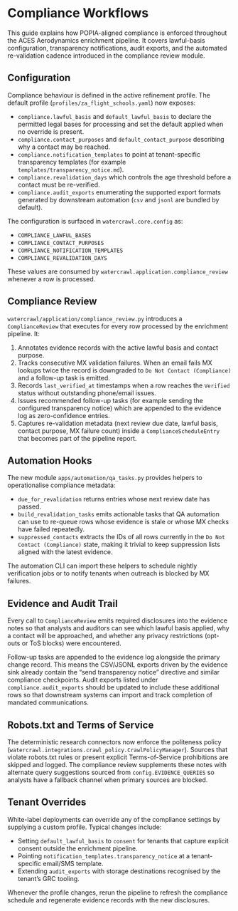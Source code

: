 # Compliance Workflows

This guide explains how POPIA-aligned compliance is enforced throughout the
ACES Aerodynamics enrichment pipeline. It covers lawful-basis configuration,
transparency notifications, audit exports, and the automated re-validation
cadence introduced in the compliance review module.

## Configuration

Compliance behaviour is defined in the active refinement profile. The default
profile (`profiles/za_flight_schools.yaml`) now exposes:

- `compliance.lawful_basis` and `default_lawful_basis` to declare the permitted
  legal bases for processing and set the default applied when no override is
  present.
- `compliance.contact_purposes` and `default_contact_purpose` describing why a
  contact may be reached.
- `compliance.notification_templates` to point at tenant-specific transparency
  templates (for example `templates/transparency_notice.md`).
- `compliance.revalidation_days` which controls the age threshold before a
  contact must be re-verified.
- `compliance.audit_exports` enumerating the supported export formats generated
  by downstream automation (`csv` and `jsonl` are bundled by default).

The configuration is surfaced in `watercrawl.core.config` as:

- `COMPLIANCE_LAWFUL_BASES`
- `COMPLIANCE_CONTACT_PURPOSES`
- `COMPLIANCE_NOTIFICATION_TEMPLATES`
- `COMPLIANCE_REVALIDATION_DAYS`

These values are consumed by `watercrawl.application.compliance_review`
whenever a row is processed.

## Compliance Review

`watercrawl/application/compliance_review.py` introduces a
`ComplianceReview` that executes for every row processed by the enrichment
pipeline. It:

1. Annotates evidence records with the active lawful basis and contact purpose.
2. Tracks consecutive MX validation failures. When an email fails MX lookups
   twice the record is downgraded to `Do Not Contact (Compliance)` and a
   follow-up task is emitted.
3. Records `last_verified_at` timestamps when a row reaches the `Verified`
   status without outstanding phone/email issues.
4. Issues recommended follow-up tasks (for example sending the configured
   transparency notice) which are appended to the evidence log as
   zero-confidence entries.
5. Captures re-validation metadata (next review due date, lawful basis, contact
   purpose, MX failure count) inside a `ComplianceScheduleEntry` that becomes
   part of the pipeline report.

## Automation Hooks

The new module `apps/automation/qa_tasks.py` provides helpers to operationalise
compliance metadata:

- `due_for_revalidation` returns entries whose next review date has passed.
- `build_revalidation_tasks` emits actionable tasks that QA automation can use
  to re-queue rows whose evidence is stale or whose MX checks have failed
  repeatedly.
- `suppressed_contacts` extracts the IDs of all rows currently in the
  `Do Not Contact (Compliance)` state, making it trivial to keep suppression
  lists aligned with the latest evidence.

The automation CLI can import these helpers to schedule nightly verification
jobs or to notify tenants when outreach is blocked by MX failures.

## Evidence and Audit Trail

Every call to `ComplianceReview` emits required disclosures into the evidence
notes so that analysts and auditors can see which lawful basis applied, why a
contact will be approached, and whether any privacy restrictions (opt-outs or
ToS blocks) were encountered.

Follow-up tasks are appended to the evidence log alongside the primary change
record. This means the CSV/JSONL exports driven by the evidence sink already
contain the “send transparency notice” directive and similar compliance
checkpoints. Audit exports listed under `compliance.audit_exports` should be
updated to include these additional rows so that downstream systems can import
and track completion of mandated communications.

## Robots.txt and Terms of Service

The deterministic research connectors now enforce the politeness policy
(`watercrawl.integrations.crawl_policy.CrawlPolicyManager`). Sources that
violate robots.txt rules or present explicit Terms-of-Service prohibitions are
skipped and logged. The compliance review supplements these notes with alternate
query suggestions sourced from `config.EVIDENCE_QUERIES` so analysts have a
fallback channel when primary sources are blocked.

## Tenant Overrides

White-label deployments can override any of the compliance settings by
supplying a custom profile. Typical changes include:

- Setting `default_lawful_basis` to `consent` for tenants that capture explicit
  consent outside the enrichment pipeline.
- Pointing `notification_templates.transparency_notice` at a
  tenant-specific email/SMS template.
- Extending `audit_exports` with storage destinations recognised by the tenant’s
  GRC tooling.

Whenever the profile changes, rerun the pipeline to refresh the compliance
schedule and regenerate evidence records with the new disclosures.
